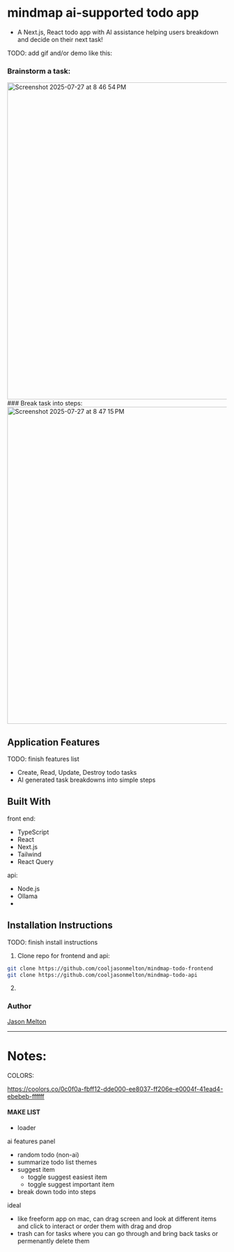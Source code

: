 # mindmap ai-supported todo app

- A Next.js, React todo app with AI assistance helping users breakdown and decide on their next task!

TODO: add gif and/or demo like this:

<!-- <img src="https://github.com/cooljasonmelton/paperclips-front-end/blob/master/Animated%20GIF-downsized_large%20(2).gif" width=""/>
<a href="https://www.youtube.com/watch?v=vqtw3m22R2k&t=4s"> Demo </a> -->

### Brainstorm a task:
<img width="1000" height="728" alt="Screenshot 2025-07-27 at 8 46 54 PM" src="https://github.com/user-attachments/assets/96a797a6-2bf3-4f92-98ab-4b6d3551bae7" />
### Break task into steps:
<img width="1000" height="728" alt="Screenshot 2025-07-27 at 8 47 15 PM" src="https://github.com/user-attachments/assets/b923cc14-7998-4358-a0cc-d51d9309beb9" />

## Application Features

TODO: finish features list

- Create, Read, Update, Destroy todo tasks
- AI generated task breakdowns into simple steps

## Built With​

front end:

- TypeScript
- React
- Next.js
- Tailwind
- React Query

api:

- Node.js
- Ollama
- ​

## Installation Instructions

TODO: finish install instructions

1. Clone repo for frontend and api:

```bash
git clone https://github.com/cooljasonmelton/mindmap-todo-frontend
git clone https://github.com/cooljasonmelton/mindmap-todo-api
```

2.

### Author

<a href='https://github.com/cooljasonmelton'> Jason Melton</a>

<hr/>

# Notes:

COLORS:

https://coolors.co/0c0f0a-fbff12-dde000-ee8037-ff206e-e0004f-41ead4-ebebeb-ffffff

#### MAKE LIST

- loader

ai features panel

- random todo (non-ai)
- summarize todo list themes
- suggest item
  - toggle suggest easiest item
  - toggle suggest important item
- break down todo into steps

ideal

- like freeform app on mac, can drag screen and look at different items and click to interact or order them with drag and drop
- trash can for tasks where you can go through and bring back tasks or permenantly delete them
